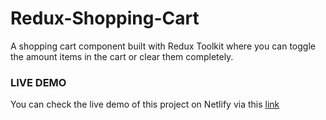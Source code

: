 # Redux-Shopping-Cart
A shopping cart component built with Redux Toolkit where you can toggle the amount items in the cart or clear them completely. 

### LIVE DEMO
You can check the live demo of this project on Netlify via this [link](https://bora-redux-cart.netlify.app/)
